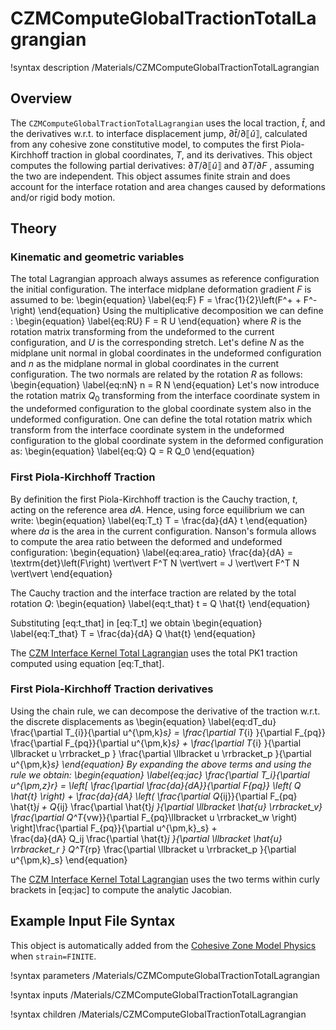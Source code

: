 # CZMComputeGlobalTractionTotalLagrangian

!syntax description /Materials/CZMComputeGlobalTractionTotalLagrangian

## Overview

The `CZMComputeGlobalTractionTotalLagrangian` uses the local traction, $\hat{t}$, and the derivatives w.r.t. to interface displacement jump, $\partial \hat{t} / \partial \llbracket \hat{u} \rrbracket$, calculated from any cohesive zone constitutive model, to computes the first Piola-Kirchhoff traction in global coordinates, $T$, and its derivatives.
This object computes the following partial derivatives: $\partial T / \partial \llbracket \hat{u} \rrbracket$ and $\partial T / \partial F$ , assuming the two are independent.
This object assumes finite strain and does account for the interface rotation and area changes caused by deformations and/or rigid body motion.

## Theory

### Kinematic and geometric variables

The total Lagrangian approach always assumes as reference configuration the initial configuration.
The interface midplane deformation gradient $F$ is assumed to be:
\begin{equation} \label{eq:F}
F = \frac{1}{2}\left(F^+ + F^-\right)
\end{equation}
Using the multiplicative decomposition we can define :
\begin{equation} \label{eq:RU}
F = R U
\end{equation}
where $R$ is the rotation matrix transforming from the undeformed to the current configuration, and $U$ is the corresponding stretch.
Let's define $N$ as the midplane unit normal in global coordinates in the undeformed configuration and $n$ as the midplane normal in global coordinates in the current configuration.
The two normals are related by the rotation $R$ as follows:
\begin{equation} \label{eq:nN}
n = R N
\end{equation}
Let's now introduce the rotation matrix $Q_0$ transforming from the interface coordinate system in the undeformed configuration to the global coordinate system also in the undeformed configuration.
One can define the total rotation matrix which transform from the interface coordinate system in the undeformed configuration to the global coordinate system in the deformed configuration as:
\begin{equation} \label{eq:Q}
Q = R Q_0
\end{equation}

### First Piola-Kirchhoff Traction

By definition the first Piola-Kirchhoff traction is the Cauchy traction, $t$, acting on the reference area $dA$. Hence, using force equilibrium we can write:
\begin{equation} \label{eq:T_t}
T = \frac{da}{dA} t
\end{equation}
where $da$ is the area in the current configuration.
Nanson's formula allows to compute the area ratio between the deformed and undeformed configuration:
\begin{equation} \label{eq:area_ratio}
  \frac{da}{dA} = \textrm{det}\left(F\right) \vert\vert F^T N \vert\vert = J \vert\vert F^T N \vert\vert
\end{equation}

The Cauchy traction and the interface traction are related by the total rotation $Q$:
\begin{equation} \label{eq:t_that}
t = Q \hat{t}
\end{equation}

Substituting [eq:t_that] in [eq:T_t] we obtain
\begin{equation} \label{eq:T_that}
T = \frac{da}{dA} Q \hat{t}
\end{equation}

The [CZM Interface Kernel Total Lagrangian](CZMInterfaceKernelTotalLagrangian.md) uses the total PK1 traction computed using equation [eq:T_that].

### First Piola-Kirchhoff Traction derivatives

Using the chain rule, we can decompose the derivative of the traction w.r.t. the discrete displacements as
\begin{equation} \label{eq:dT_du}
  \frac{\partial  T_{i}}{\partial u^{\pm,k}_s} = \frac{\partial  T_{i} }{\partial F_{pq}} \frac{\partial F_{pq}}{\partial u^{\pm,k}_s} + \frac{\partial  T_{i} }{\partial  \llbracket u \rrbracket_p } \frac{\partial \llbracket u \rrbracket_p }{\partial u^{\pm,k}_s}
\end{equation}
By expanding the above terms and using the rule we obtain:
\begin{equation} \label{eq:jac}
\frac{\partial T_i}{\partial u^{\pm,z}_r} =
\left[ \frac{\partial \frac{da}{dA}}{\partial F_{pq}} \left(  Q \hat{t} \right) +
\frac{da}{dA}  \left( \frac{\partial Q_{ij}}{\partial F_{pq} \hat{t}_j  +
  Q_{ij} \frac{\partial \hat{t}_j }{\partial \llbracket \hat{u} \rrbracket_v} \frac{\partial Q^T_{vw}}{\partial F_{pq}\llbracket u \rrbracket_w \right)  \right]\frac{\partial F_{pq}}{\partial u^{\pm,k}_s} +  
 \frac{da}{dA} Q_ij \frac{\partial  \hat{t}_j }{\partial  \llbracket \hat{u} \rrbracket_r } Q^T_{rp} \frac{\partial \llbracket u \rrbracket_p }{\partial u^{\pm,k}_s}
\end{equation}

The [CZM Interface Kernel Total Lagrangian](CZMInterfaceKernelTotalLagrangian.md) uses the two terms within curly brackets in [eq:jac] to compute the analytic Jacobian.

## Example Input File Syntax

This object is automatically added from the [Cohesive Zone Model Physics](CohesiveZoneModel/index.md) when `strain=FINITE`.

!syntax parameters /Materials/CZMComputeGlobalTractionTotalLagrangian

!syntax inputs /Materials/CZMComputeGlobalTractionTotalLagrangian

!syntax children /Materials/CZMComputeGlobalTractionTotalLagrangian
